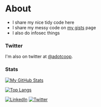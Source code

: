 # About

- I share my nice tidy code here
- I share my messy code on [my gists](https://gist.github.com/adotcoop) page
- I also do infosec things

### Twitter
I'm also on twitter at [@adotcoop](https://twitter.com/adotcoop "@adotcoop").

### Stats
[![My GitHub Stats](https://github-readme-stats.vercel.app/api?username=adotcoop&theme=graywhite)](https://github.com/anuraghazra/github-readme-stats)

[![Top Langs](https://github-readme-stats.vercel.app/api/top-langs/?username=adotcoop&layout=compact&hide=java,html,ruby,css&theme=graywhite)](https://github.com/anuraghazra/github-readme-stats)

<a href="https://www.linkedin.com/in/adotcoop/"><img src="https://img.shields.io/badge/LinkedIn--_.svg?style=social&logo=linkedin" alt="LinkedIn"></a>
<a href="https://twitter.com/adotcoop"><img src="https://img.shields.io/twitter/follow/adotcoop?label=Twitter&style=social" alt="Twitter"></a>



